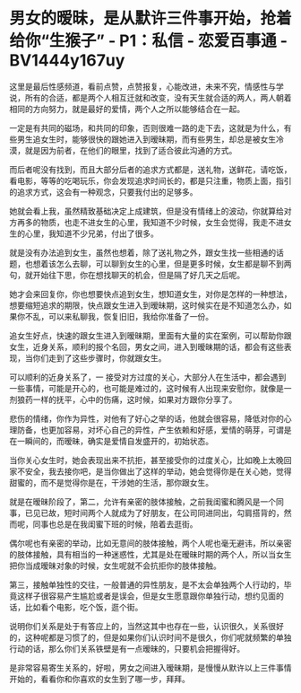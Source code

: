 # 男女的暧昧，是从默许三件事开始，抢着给你“生猴子” - P1：私信 - 恋爱百事通 - BV1444y167uy

这里是最后性感频道，看前点赞，点赞报复，心能改进，未来不究，情感性与学说，所有的合适，都是两个人相互迁就和改变，没有天生就合适的两人，两人朝着相同的方向努力，就是最好的爱情，两个人之所以能够结合在一起。

一定是有共同的磁场，和共同的印象，否则很难一路的走下去，这就是为什么，有些男生追女生时，能够很快的跟她进入到暧昧期，而有些男生，却总是被女生冷漠，就是因为前者，在他们的眼里，找到了适合彼此沟通的方式。

而后者呢没有找到，而且大部分后者的追求方式都是，送礼物，送鲜花，请吃饭，看电影，等等的吃喝玩乐，你会发现追求时间长的，都是只注重，物质上面，指引的追求方式，这会有一种观念，只要我付出的足够多。

她就会看上我，虽然精致基础决定上成建筑，但是没有情绪上的波动，你就算给对方再多的物质，也走不进女生的心里，我知道不少时候，女生会觉得，我走不进女生的心里，我知道不少兄弟，付出了很多。

就是没有办法追到女生，虽然也想着，除了送礼物之外，跟女生找一些相通的话题，也想着该怎么去聊，可以聊到女生的心里，但是更多时候，女生都是聊不到两句，就开始往下思，你在想找聊天的机会，但是隔了好几天之后呢。

她才会来回复你，你也想要快点追到女生，想知道女生，对你是怎样的一种想法，想要缩短追求的期限，快点跟女生进入到暧昧期，这时候实在是不知道怎么办，如果你不乱，可以来私聊我，恢复旧旧，我给你准备了一份。

追女生好点，快速的跟女生进入到暧昧期，里面有大量的实在案例，可以帮助你跟女生，近身关系，顺利的报个名回，男女之间，进入到暧昧期的话，都会有这些表现，当你们走到了这些步骤时，你就跟女生。

可以顺利的近身关系了，一 接受对方过度的关心，大部分人在生活中，都会遇到一些事情，可能是开心的，也可能是难过的，这时候有人出现来安慰你，就像是一剂狼药一样的抚平，心中的伤痛，这时候，如果对方跟你分享了。

悲伤的情绪，你作为异性，对他有了好心之举的话，他就会很容易，降低对你的心理防备，也更加容易，对坏心自己的异性，产生依赖和好感，爱情的萌芽，可谓是在一瞬间的，而暧昧，确实是爱情自发盛开的，初始状态。

当你关心女生时，她会表现出来不抗拒，甚至接受你的过度关心，比如晚上太晚回家不安全，我去接你吧，是当你做出了这样的举动，她会觉得你是在关心她，觉得甜蜜的，而不是觉得你是在，干涉她的生活，那你跟女生。

就是在暧昧阶段了，第二，允许有亲密的肢体接触，之前我闺蜜和腾风是一个同事，已见已故，短时间两个人就成为了好朋友，在公司同进同出，勾肩搭背的，然而呢，同事也总是在我闺蜜下班的时候，陪着去逛街。

偶尔呢也有亲密的举动，比如无意间的肢体接触，两个人呢也毫无避讳，所以亲密的肢体接触，具有相当的一种迷惑性，尤其是处在暧昧时期的两个人，所以当女生把你当成暧昧对象的时候，女生呢就不会抗拒你的肢体接触。

第三，接触单独性的交往，一般普通的异性朋友，是不太会单独两个人行动的，毕竟这样子很容易产生尴尬或者是误会，但是女生愿意跟你单独行动，想约见面的话，比如看个电影，吃个饭，逛个街。

说明你们关系是处于有答应上的，当然这其中也存在一些，认识很久，关系很好的，这种呢都是习惯了的，但是如果你们认识时间不是很久，你们呢就频繁的单独行动的话，那么你们关系铁壁是有一点暧昧的，只要机会把握得好。

是非常容易寄生关系的，好啦，男女之间进入暧昧期，是慢慢从默许以上三件事情开始的，看看你和你喜欢的女生到了哪一步，拜拜。


